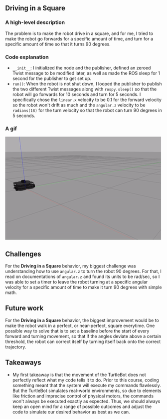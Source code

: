 ## Driving in a Square
### A high-level description
The problem is to make the robot drive in a square, and for me, I tried to make the robot go forwards for a specific amount of time, and turn for a specific amount of time so that it turns 90 degrees.
### Code explanation
* `__init__`: I initialized the node and the publisher, defined an zeroed Twist message to be modified later, as well as made the ROS sleep for 1 second for the publisher to get set up. 
* `run()`: When the robot is not shut down, I looped the publisher to publish the two different Twist messages along with `rospy.sleep()` so that the robot will go forwards for 10 seconds and turn for 5 seconds. I specifically chose the `linear.x` velocity to be 0.1 for the forward velocity so the robot won't drift as much and the `angular.z` velocity to be `radians(18)` for the turn velocity so that the robot can turn 90 degrees in 5 seconds. 
### A gif
![drive_square_demo.gif](gifs/drive_square_demo.gif)

## Challenges
For the **Driving in a Square** behavior, my biggest challenge was understanding how to use `angular.z` to turn the robot 90 degrees. For that, I read on documentations of `angular.z` and found its units to be rad/sec, so I was able to set a timer to leave the robot turning at a specific angular velocity for a specific amount of time to make it turn 90 degrees with simple math.

## Future work
For the **Driving in a Square** behavior, the biggest improvement would be to make the robot walk in a perfect, or near-perfect, square everytime. One possible way to solve that is to set a baseline before the start of every forward and turning movement, so that if the angles deviate above a certain threshold, the robot can correct itself by turning itself back onto the correct trajectory.

## Takeaways
* My first takeaway is that the movement of the TurtleBot does not perfectly reflect what my code tells it to do. Prior to this course, coding something meant that the system will execute my commands flawlessly. But the TurtleBot simulates real-world environments, so due to elements like friction and imprecise control of physical motors, the commands won't always be executed exactly as expected. Thus, we should always keep an open mind for a range of possible outcomes and adjust the code to simulate our desired behavior as best as we can.

